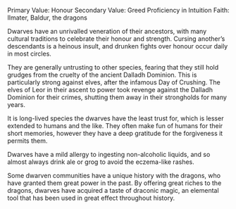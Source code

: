 Primary Value: Honour
Secondary Value: Greed
Proficiency in Intuition
Faith: Ilmater, Baldur, the dragons

Dwarves have an unrivalled veneration of their ancestors, with many cultural traditions to celebrate their honour and strength. Cursing another’s descendants is a heinous insult, and drunken fights over honour occur daily in most circles.

They are generally untrusting to other species, fearing that they still hold grudges from the cruelty of the ancient Dalladh Dominion. This is particularly strong against elves, after the infamous Day of Crushing. The elves of Leor in their ascent to power took revenge against the Dalladh Dominion for their crimes, shutting them away in their strongholds for many years.

It is long-lived species the dwarves have the least trust for, which is lesser extended to humans and the like. They often make fun of humans for their short memories, however they have a deep gratitude for the forgiveness it permits them.

Dwarves have a mild allergy to ingesting non-alcoholic liquids, and so almost always drink ale or grog to avoid the eczema-like rashes.

Some dwarven communities have a unique history with the dragons, who have granted them great power in the past. By offering great riches to the dragons, dwarves have acquired a taste of draconic magic, an elemental tool that has been used in great effect throughout history.